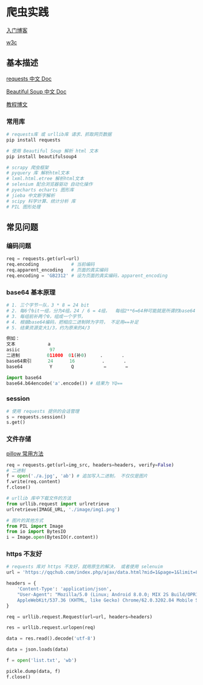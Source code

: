 # 爬虫实践

[入门博客](https://cuijiahua.com/blog/spider/)

[w3c](https://www.w3cschool.cn/python3/)

## 基本描述

[requests 中文 Doc](https://cn.python-requests.org/zh_CN/latest/)

[Beautiful Soup 中文 Doc](https://beautifulsoup.readthedocs.io/zh_CN/latest/)

[教程博文](https://blog.csdn.net/c406495762/article/details/78123502)

### 常用库

```python
# requests库 或 urllib库 请求、抓取网页数据
pip install requests

# 使用 Beautiful Soup 解析 html 文本
pip install beautifulsoup4

# scrapy 爬虫框架
# pyquery 库 解析html文本
# lxml.html.etree 解析html文本
# selenium 配合浏览器驱动 自动化操作
# pyecharts echarts 图形库
# jieba 中文断字解析
# scipy 科学计算、统计分析 库
# PIL 图形处理


```

## 常见问题

### 编码问题

```python
req = requests.get(url=url)
req.encoding            # 当前编码
req.apparent_encoding   # 页面的真实编码
req.encoding = 'GB2312' # 设为页面的真实编码，apparent_encoding
```

### base64 基本原理

<!-- https://blog.csdn.net/wo541075754/article/details/81734770 -->
```python
# 1. 三个字节一队，3 * 8 = 24 bit
# 2. 每6个bit一组，分为4组。24 / 6 = 4组，  每组2**6=64种可能就是所谓的base64
# 3. 每组前补两个0，组成一个字节，
# 4. 根据base64编码，把相应二进制转为字符， 不足用==补足
# 5. 结果资源变大1/3，约为原来的4/3

例如：
文本            a
asiic           97
二进制          011000  01(补0)     .       .
base64索引      24      16          .       .
base64          Y       Q           =       =

import base64
base64.b64encode('a'.encode()) # 结果为 YQ==

```

### session

```python
# 使用 requests 提供的会话管理
s = requests.session()
s.get()

```

### 文件存储

[pillow 常用方法](https://www.cnblogs.com/chimeiwangliang/p/7130434.html)

```python
req = requests.get(url=img_src, headers=headers, verify=False)
# 二进制
f = open('./a.jpg', 'ab') # 追加写入二进制， 不仅仅是图片
f.write(req.content)
f.close()

# urllib 库中下载文件的方法
from urllib.request import urlretrieve
urlretrieve(IMAGE_URL, './image/img1.png')

# 图片的其他方式
from PIL import Image
from io import BytesIO
i = Image.open(BytesIO(r.content))

```

### https 不友好

```python
# requests 库对 https 不友好，就用原生的解决， 或者使用 selenuim
url = 'https://qqchub.com/index.php/ajax/data.html?mid=1&page=1&limit=8&tid=all&by=t&level=1'

headers = {
    'Content-Type': 'application/json',
    "User-Agent": "Mozilla/5.0 (Linux; Android 8.0.0; MIX 2S Build/OPR1.170623.032)\
    AppleWebKit/537.36 (KHTML, like Gecko) Chrome/62.0.3202.84 Mobile Safari/537.36",
}

req = urllib.request.Request(url=url, headers=headers)

res = urllib.request.urlopen(req)

data = res.read().decode('utf-8')

data = json.loads(data)

f = open('list.txt', 'wb')

pickle.dump(data, f)
f.close()
```
